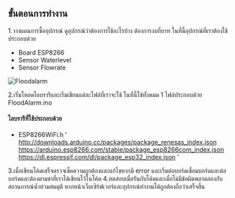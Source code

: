 ## ขั้นตอนการทำงาน
1.วางแผนการซื้ออุปกรณ์ ดูอุปกรณ์ว่าต้องการใช้อะไรบ้าง ต้องการงบกี่บาท ในที่นี้อุปกรณ์ที่เราต้องใช้ประกอบด้วย 

* Board ESP8266
* Sensor Waterlevel
* Sensor Flowrate

  
![Floodalarm](https://github.com/user-attachments/assets/d566802b-8703-44a5-b649-ff463b77d27b)

  
2.เริ่มโหลดไลบรารีและเริ่มเขียนแต่ละไฟล์ที่เราจะใช้ ในที่นี้ใช้ทั้งหมด 1 ไฟล์ประกอบด้วย FloodAlarm.ino
#### ไลบรารีที่ใช้ประกอบด้วย
* ESP8266WiFi.h
\' http://downloads.arduino.cc/packages/package_renesas_index.json
https://arduino.esp8266.com/stable/package_esp8266com_index.json
https://dl.espressif.com/dl/package_esp32_index.json \'

3.เมื่อเขียนโค้ดเสร็จตรวจเช็คความถูกต้องและแก้ไขหากมี error และเริ่มต่อบอร์ดเชื่อมบอร์ดและต่อบอร์ดและต้องตามขาที่เราได้เขียนไว้ในโค้ด 
4.ทดสอบเมื่อรันกับโค้ดและเมื่อไม่มีข้อผิดพลาดลองกับสถานการณ์น้ำท่วมสมมุติ หากหน้าเว็บเซิร์ฟเวอร์และอุปกรณ์ทำงานได้ถูกต้องถือว่าเสร็จสิ้น
